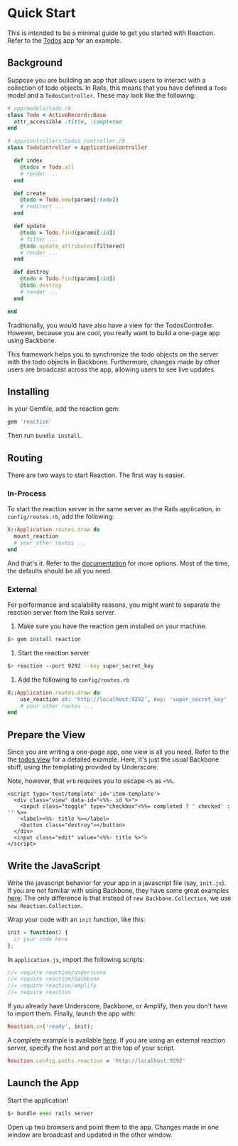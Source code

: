 # Quick Start
This is intended to be a minimal guide to get you started with Reaction. Refer
to the [Todos][todos] app for an example.

## Background
Suppose you are building an app that allows users to interact with a collection
of todo objects. In Rails, this means that you have defined a `Todo` model and
a `TodosController`. These may look like the following:

```ruby
# app/models/todo.rb
class Todo < ActiveRecord::Base
  attr_accessible :title, :completed
end

# app/controllers/todos_controller.rb
class TodoController < ApplicationController

  def index
    @todos = Todo.all
    # render ...
  end

  def create
    @todo = Todo.new(params[:todo])
    # redirect ...
  end

  def update
    @todo = Todo.find(params[:id])
    # filter ...
    @todo.update_attributes(filtered)
    # render ...
  end

  def destroy
    @todo = Todo.find(params[:id])
    @todo.destroy
    # render ...
  end

end
```

Traditionally, you would have also have a view for the TodosController.
However, because you are cool, you really want to build a one-page app using
Backbone.

This framework helps you to synchronize the todo objects on the server with the
todo objects in Backbone. Furthermore, changes made by other users are
broadcast across the app, allowing users to see live updates.

## Installing
In your Gemfile, add the reaction gem:

```ruby
gem 'reaction'
```

Then run `bundle install`.

## Routing
There are two ways to start Reaction. The first way is easier.

### In-Process
To start the reaction server in the same server as the Rails application, in
`config/routes.rb`, add the following:

```ruby
X::Application.routes.draw do
  mount_reaction
  # your other routes ...
end
```

And that's it. Refer to the [documentation][mount_reaction] for more options.
Most of the time, the defaults should be all you need.

### External
For performance and scalability reasons, you might want to separate the
reaction server from the Rails server.

1. Make sure you have the reaction gem installed on your machine.

  ```bash
  $> gem install reaction
  ```
1. Start the reaction server

  ```bash
$> reaction --port 9292 --key super_secret_key
  ```
1. Add the following to `config/routes.rb`

  ```ruby
  X::Application.routes.draw do
      use_reaction at: 'http://localhost:9292', key: 'super_secret_key'
      # your other routes ...
  end
  ```

## Prepare the View
Since you are writing a one-page app, one view is all you need. Refer to the
the [todos view][todos-view] for a detailed example. Here, it's just the usual
Backbone stuff, using the templating provided by Underscore.

Note, however, that `erb` requires you to escape `<%` as `<%%`.

```erb
<script type='text/template' id='item-template'>
  <div class="view" data-id="<%%- id %>">
    <input class="toggle" type="checkbox"<%%= completed ? ' checked' : '' %>>
    <label><%%- title %></label>
    <button class="destroy"></button>
  </div>
  <input class="edit" value="<%%- title %>">
</script>
```

## Write the JavaScript
Write the javascript behavior for your app in a javascript file (say,
`init.js`). If you are not familiar with using Backbone, they have some great
examples [here][backbone]. The only difference is that instead of `new
Backbone.Collection`, we use `new Reaction.Collection`.

Wrap your code with an `init` function, like this:

```js
init = function() {
  // your code here
};
```

In `application.js`, import the following scripts:

```js
//= require reaction/underscore
//= require reaction/backbone
//= require reaction/amplify
//= require reaction
```

If you already have Underscore, Backbone, or Amplify, then you don't have to
import them. Finally, launch the app with:

```ruby
Reaction.on('ready', init);
```

A complete example is available [here][todos-init]. If you are using an
external reaction server, specify the host and port at the top of your script.

```ruby
Reaction.config.paths.reaction = 'http://localhost:9292'
```

## Launch the App
Start the application!

```sh
$> bundle exec rails server
```

Open up two browsers and point them to the app. Changes made in one window are
broadcast and updated in the other window.

  [todos]: https://github.com/jimjh/reaction-todos
  [todos-view]: http://jimjh.github.com/reaction-todos/app/views/home/index.html.html
  [todos-init]: http://jimjh.github.com/reaction-todos/app/assets/javascripts/init.html
  [mount_reaction]: http://rubydoc.info/gems/reaction/ActionDispatch/Routing/Mapper:mount_reaction
  [backbone]: http://backbonejs.org/

